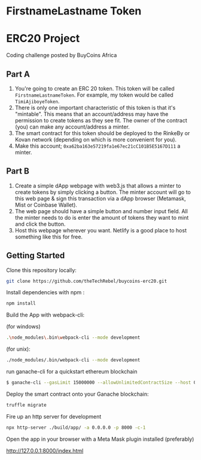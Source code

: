 # FirstnameLastname Token
# ERC20 Project

Coding challenge posted by BuyCoins Africa

## Part A

1. You're going to create an ERC 20 token. This token will be called `FirstnameLastnameToken`. For example, my token would be called `TimiAjiboyeToken`.
2. There is only one important characteristic of this token is that it's "mintable". This means that an account/address may have the permission to create tokens as they see fit. The owner of the contract (you) can make any account/address a minter.
3. The smart contract for this token should be deployed to the RinkeBy or Kovan network (depending on which is more convenient for you).
4. Make this account; `0xa62ba163e57219fa1e67ec21cC101B5E5167D111` a minter.

## Part B

1. Create a simple dApp webpage with web3.js that allows a minter to create tokens by simply clicking a button. The minter account will go to this web page & sign this transaction via a dApp browser (Metamask, Mist or Coinbase Wallet).
2. The web page should have a simple button and number input field. All the minter needs to do is enter the amount of tokens they want to mint and click the button.
3. Host this webpage wherever you want. Netlify is a good place to host something like this for free.

## Getting Started

Clone this repository locally:

```bash or cmd
git clone https://github.com/theTechRebel/buycoins-erc20.git
```

Install dependencies with npm :

```bash or cmd
npm install
```

Build the App with webpack-cli:

(for windows)
```bash or cmd
.\node_modules\.bin\webpack-cli --mode development
```
(for unix):
```bash or cmd
./node_modules/.bin/webpack-cli --mode development
```

run ganache-cli for a quickstart ethereum blockchain
```sh
$ ganache-cli --gasLimit 15000000 --allowUnlimitedContractSize --host 0.0.0.0
```

Deploy the smart contract onto your Ganache blockchain:

```bash or cmd
truffle migrate
```
Fire up an http server for development
```bash or cmd
npx http-server ./build/app/ -a 0.0.0.0 -p 8000 -c-1
```
Open the app in your browser with a Meta Mask plugin installed (preferably)

http://127.0.0.1:8000/index.html

